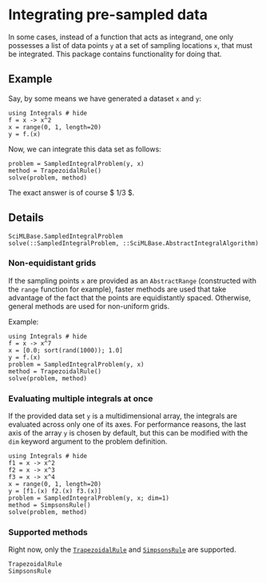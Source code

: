 # Integrating pre-sampled data

In some cases, instead of a function that acts as integrand,
one only possesses a list of data points `y` at a set of sampling
locations `x`, that must be integrated. This package contains functionality
for doing that.

## Example

Say, by some means we have generated a dataset `x` and `y`:

```@example 1
using Integrals # hide
f = x -> x^2
x = range(0, 1, length=20)
y = f.(x)
```

Now, we can integrate this data set as follows:

```@example 1
problem = SampledIntegralProblem(y, x)
method = TrapezoidalRule()
solve(problem, method)
```

The exact answer is of course \$ 1/3 \$.

## Details

```@docs
SciMLBase.SampledIntegralProblem
solve(::SampledIntegralProblem, ::SciMLBase.AbstractIntegralAlgorithm)
```

### Non-equidistant grids

If the sampling points `x` are provided as an `AbstractRange`
(constructed with the `range` function for example), faster methods are used that take advantage of
the fact that the points are equidistantly spaced. Otherwise, general methods are used for
non-uniform grids.

Example:

```@example 2
using Integrals # hide
f = x -> x^7
x = [0.0; sort(rand(1000)); 1.0]
y = f.(x)
problem = SampledIntegralProblem(y, x)
method = TrapezoidalRule()
solve(problem, method)
```

### Evaluating multiple integrals at once

If the provided data set `y` is a multidimensional array, the integrals are evaluated across only one
of its axes. For performance reasons, the last axis of the array `y` is chosen by default, but this can be modified with the `dim`
keyword argument to the problem definition.

```@example 3
using Integrals # hide
f1 = x -> x^2
f2 = x -> x^3
f3 = x -> x^4
x = range(0, 1, length=20)
y = [f1.(x) f2.(x) f3.(x)]
problem = SampledIntegralProblem(y, x; dim=1)
method = SimpsonsRule()
solve(problem, method)
```

### Supported methods

Right now, only the [`TrapezoidalRule`](https://en.wikipedia.org/wiki/Trapezoidal_rule) and [`SimpsonsRule`](https://en.wikipedia.org/wiki/Simpson%27s_rule) are supported.

```@docs
TrapezoidalRule
SimpsonsRule
```
